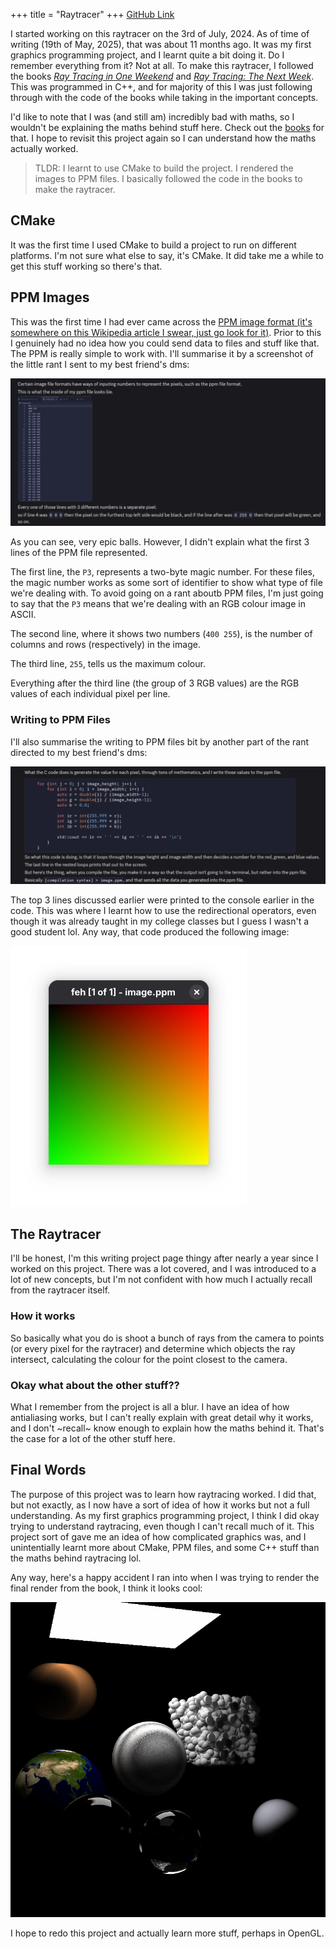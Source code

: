+++
title = "Raytracer"
+++
[GitHub Link](https://github.com/CJSatnarine/Raytracer)

I started working on this raytracer on the 3rd of July, 2024. As of time of writing (19th of May, 2025), that was about 11 months ago. It was my first graphics programming project, and I learnt quite a bit doing it. Do I remember everything from it? Not at all. To make this raytracer, I followed the books [_Ray Tracing in One Weekend_](https://raytracing.github.io/books/RayTracingInOneWeekend.html) and [_Ray Tracing: The Next Week_](https://raytracing.github.io/books/RayTracingTheNextWeek.html). This was programmed in C++, and for majority of this I was just following through with the code of the books while taking in the important concepts. 

I'd like to note that I was (and still am) incredibly bad with maths, so I wouldn't be explaining the maths behind stuff here. Check out the [books](https://raytracing.github.io/) for that. I hope to revisit this project again so I can understand how the maths actually worked. 

> TLDR: I learnt to use CMake to build the project. I rendered the images to PPM files. I basically followed the code in the books to make the raytracer.
## CMake
It was the first time I used CMake to build a project to run on different platforms. I'm not sure what else to say, it's CMake. It did take me a while to get this stuff working so there's that. 

## PPM Images
This was the first time I had ever came across the [PPM image format (it's somewhere on this Wikipedia article I swear, just go look for it)](https://en.wikipedia.org/wiki/Netpbm). Prior to this I genuinely had no idea how you could send data to files and stuff like that. The PPM is really simple to work with. I'll summarise it by a screenshot of the little rant I sent to my best friend's dms: 

![screenshot image](screenshot.png)

As you can see, very epic balls.
However, I didn't explain what the first 3 lines of the PPM file represented. 

The first line, the `P3`, represents a two-byte magic number. For these files, the magic number works as some sort of identifier to show what type of file we're dealing with. To avoid going on a rant aboutb PPM files, I'm just going to say that the `P3` means that we're dealing with an RGB colour image in ASCII. 

The second line, where it shows two numbers (`400 255`), is the number of columns and rows (respectively) in the image. 

The third line, `255`, tells us the maximum colour. 

Everything after the third line (the group of 3 RGB values) are the RGB values of each individual pixel per line. 

### Writing to PPM Files
I'll also summarise the writing to PPM files bit by another part of the rant directed to my best friend's dms:

![screenshot code image](screenshot_code.png)

The top 3 lines discussed earlier were printed to the console earlier in the code. This was where I learnt how to use the redirectional operators, even though it was already taught in my college classes but I guess I wasn't a good student lol. Any way, that code produced the following image:

![pixels image](pixels.png)

## The Raytracer
I'll be honest, I'm this writing project page thingy after nearly a year since I worked on this project. There was a lot covered, and I was introduced to a lot of new concepts, but I'm not confident with how much I actually recall from the raytracer itself.
### How it works
So basically what you do is shoot a bunch of rays from the camera to points (or every pixel for the raytracer) and determine which objects the ray intersect, calculating the colour for the point closest to the camera.  
### Okay what about the other stuff??
What I remember from the project is all a blur. I have an idea of how antialiasing works, but I can't really explain with great detail why it works, and I don't ~recall~ know enough to explain how the maths behind it. That's the case for a lot of the other stuff here. 

## Final Words
The purpose of this project was to learn how raytracing worked. I did that, but not exactly, as I now have a sort of idea of how it works but not a full understanding. As my first graphics programming project, I think I did okay trying to understand raytracing, even though I can't recall much of it. This project sort of gave me an idea of how complicated graphics was, and I unintentially learnt more about CMake, PPM files, and some C++ stuff than the maths behind raytracing lol. 

Any way, here's a happy accident I ran into when I was trying to render the final render from the book, I think it looks cool:

![happy accident](failedRender.png)

I hope to redo this project and actually learn more stuff, perhaps in OpenGL. 

